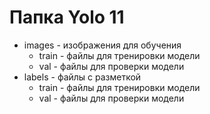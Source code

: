 # Папка Yolo 11
- images - изображения для обучения 
    - train - файлы для тренировки модели
    - val - файлы для проверки модели
- labels - файлы с разметкой 
    - train - файлы для тренировки модели
    - val - файлы для проверки модели